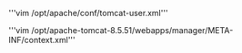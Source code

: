 '''vim /opt/apache/conf/tomcat-user.xml'''

<role rolename="admin-gui"/> 
<role rolename="manager-gui"/>
<role rolename="manager-status"/>
<role rolename="manager-script"/>
<role rolename="manager-jmx"/>
<user username="tomcat" password="redhat" roles="admin-gui,manager-gui, manager-stats,manager-script, manager-jmx"/>



'''vim /opt/apache-tomcat-8.5.51/webapps/manager/META-INF/context.xml'''

<!--Valve className="org.apache.catalina.valves.RemoteAddrValve" allow="127\.\d+\.\d+\.\d+|::1|0:0:0:0:0:0:0:1" / -->